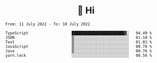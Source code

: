 <h1 align="center">👋 Hi</h1>
<!-- <h3 align="center">An enthusiastic frontend developer</h3> -->

<!--START_SECTION:waka-->

```text
From: 11 July 2022 - To: 18 July 2022

TypeScript                   ███████████████████████▓░   94.49 %
JSON                         ▒░░░░░░░░░░░░░░░░░░░░░░░░   01.18 %
Text                         ▒░░░░░░░░░░░░░░░░░░░░░░░░   01.02 %
JavaScript                   ▒░░░░░░░░░░░░░░░░░░░░░░░░   00.78 %
Java                         ▒░░░░░░░░░░░░░░░░░░░░░░░░   00.76 %
yarn.lock                    ░░░░░░░░░░░░░░░░░░░░░░░░░   00.56 %
```

<!--END_SECTION:waka-->

